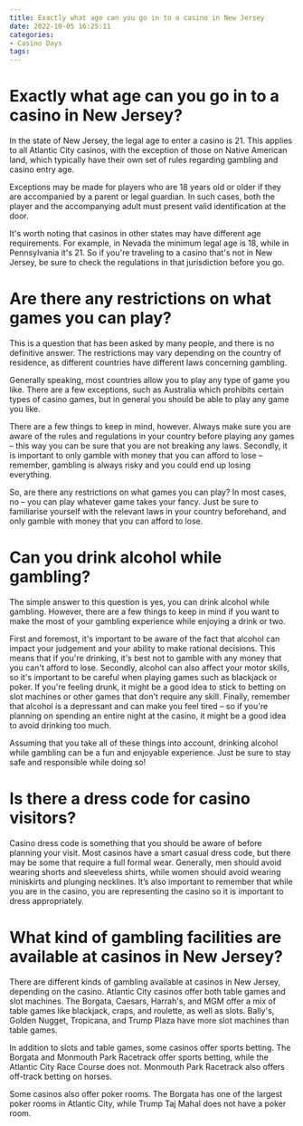 ```yaml
---
title: Exactly what age can you go in to a casino in New Jersey
date: 2022-10-05 16:25:11
categories:
- Casino Days
tags:
---
```



#  Exactly what age can you go in to a casino in New Jersey?

In the state of New Jersey, the legal age to enter a casino is 21. This applies to all Atlantic City casinos, with the exception of those on Native American land, which typically have their own set of rules regarding gambling and casino entry age.

Exceptions may be made for players who are 18 years old or older if they are accompanied by a parent or legal guardian. In such cases, both the player and the accompanying adult must present valid identification at the door.

It's worth noting that casinos in other states may have different age requirements. For example, in Nevada the minimum legal age is 18, while in Pennsylvania it's 21. So if you're traveling to a casino that's not in New Jersey, be sure to check the regulations in that jurisdiction before you go.

#  Are there any restrictions on what games you can play?

This is a question that has been asked by many people, and there is no definitive answer. The restrictions may vary depending on the country of residence, as different countries have different laws concerning gambling.

Generally speaking, most countries allow you to play any type of game you like. There are a few exceptions, such as Australia which prohibits certain types of casino games, but in general you should be able to play any game you like.

There are a few things to keep in mind, however. Always make sure you are aware of the rules and regulations in your country before playing any games – this way you can be sure that you are not breaking any laws. Secondly, it is important to only gamble with money that you can afford to lose – remember, gambling is always risky and you could end up losing everything.

So, are there any restrictions on what games you can play? In most cases, no – you can play whatever game takes your fancy. Just be sure to familiarise yourself with the relevant laws in your country beforehand, and only gamble with money that you can afford to lose.

#  Can you drink alcohol while gambling?

The simple answer to this question is yes, you can drink alcohol while gambling. However, there are a few things to keep in mind if you want to make the most of your gambling experience while enjoying a drink or two.

First and foremost, it's important to be aware of the fact that alcohol can impact your judgement and your ability to make rational decisions. This means that if you're drinking, it's best not to gamble with any money that you can't afford to lose. Secondly, alcohol can also affect your motor skills, so it's important to be careful when playing games such as blackjack or poker. If you're feeling drunk, it might be a good idea to stick to betting on slot machines or other games that don't require any skill. Finally, remember that alcohol is a depressant and can make you feel tired – so if you're planning on spending an entire night at the casino, it might be a good idea to avoid drinking too much.

Assuming that you take all of these things into account, drinking alcohol while gambling can be a fun and enjoyable experience. Just be sure to stay safe and responsible while doing so!

#  Is there a dress code for casino visitors?

Casino dress code is something that you should be aware of before planning your visit. Most casinos have a smart casual dress code, but there may be some that require a full formal wear. Generally, men should avoid wearing shorts and sleeveless shirts, while women should avoid wearing miniskirts and plunging necklines. It’s also important to remember that while you are in the casino, you are representing the casino so it is important to dress appropriately.

#  What kind of gambling facilities are available at casinos in New Jersey?

There are different kinds of gambling available at casinos in New Jersey, depending on the casino. Atlantic City casinos offer both table games and slot machines. The Borgata, Caesars, Harrah's, and MGM offer a mix of table games like blackjack, craps, and roulette, as well as slots. Bally's, Golden Nugget, Tropicana, and Trump Plaza have more slot machines than table games.

In addition to slots and table games, some casinos offer sports betting. The Borgata and Monmouth Park Racetrack offer sports betting, while the Atlantic City Race Course does not. Monmouth Park Racetrack also offers off-track betting on horses.

Some casinos also offer poker rooms. The Borgata has one of the largest poker rooms in Atlantic City, while Trump Taj Mahal does not have a poker room.